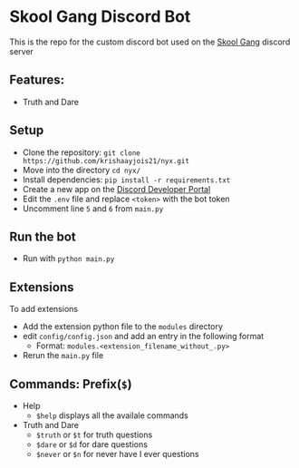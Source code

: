# Skool Gang Discord Bot
This is the repo for the custom discord bot used on the [Skool Gang]() discord server
## Features:
- Truth and Dare

## Setup
- Clone the repository: `git clone https://github.com/krishaayjois21/nyx.git`
- Move into the directory `cd nyx/`
- Install dependencies: `pip install -r requirements.txt`
- Create a new app on the [Discord Developer Portal](https://discord.com/developers/)
- Edit the `.env` file and replace `<token>` with the bot token
- Uncomment line `5` and `6` from `main.py`

## Run the bot
- Run with `python main.py`

## Extensions
To add extensions
- Add the extension python file to the `modules` directory
- edit `config/config.json` and add an entry in the following format
    - Format: `modules.<extension_filename_without_.py>`
- Rerun the `main.py` file
## Commands: Prefix(`$`)
- Help
    - `$help` displays all the availale commands
- Truth and Dare
    - `$truth` or `$t` for truth questions
    - `$dare` or `$d` for dare questions
    - `$never` or `$n` for never have I ever questions

